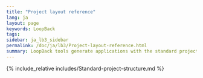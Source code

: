 ```yaml
---
title: "Project layout reference"
lang: ja
layout: page
keywords: LoopBack
tags:
sidebar: ja_lb3_sidebar
permalink: /doc/ja/lb3/Project-layout-reference.html
summary: LoopBack tools generate applications with the standard project structure to make it easier to develop and maintain your projects.
---
```


{% include_relative includes/Standard-project-structure.md %}
